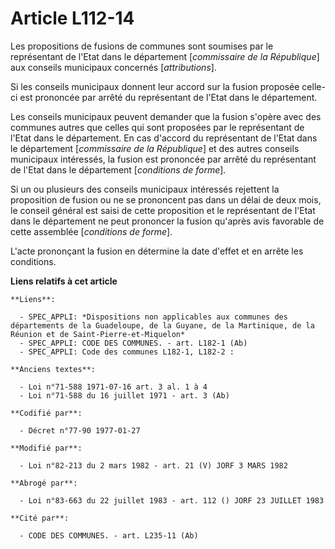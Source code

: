 # Article L112-14

Les propositions de fusions de communes sont soumises par le représentant de l'Etat dans le département [*commissaire de la
République*] aux conseils municipaux concernés [*attributions*].

Si les conseils municipaux donnent leur accord sur la fusion proposée celle-ci est prononcée par arrêté du représentant de
l'Etat dans le département.

Les conseils municipaux peuvent demander que la fusion s'opère avec des communes autres que celles qui sont proposées par le
représentant de l'Etat dans le département. En cas d'accord du représentant de l'Etat dans le département [*commissaire de la
République*] et des autres conseils municipaux intéressés, la fusion est prononcée par arrêté du représentant de l'Etat dans
le département [*conditions de forme*].

Si un ou plusieurs des conseils municipaux intéressés rejettent la proposition de fusion ou ne se prononcent pas dans un
délai de deux mois, le conseil général est saisi de cette proposition et le représentant de l'Etat dans le département ne
peut prononcer la fusion qu'après avis favorable de cette assemblée [*conditions de forme*].

L'acte prononçant la fusion en détermine la date d'effet et en arrête les conditions.

**Liens relatifs à cet article**

	**Liens**:

	  - SPEC_APPLI: *Dispositions non applicables aux communes des départements de la Guadeloupe, de la Guyane, de la Martinique, de la Réunion et de Saint-Pierre-et-Miquelon*
	  - SPEC_APPLI: CODE DES COMMUNES. - art. L182-1 (Ab)
	  - SPEC_APPLI: Code des communes L182-1, L182-2 :

	**Anciens textes**:

	  - Loi n°71-588 1971-07-16 art. 3 al. 1 à 4
	  - Loi n°71-588 du 16 juillet 1971 - art. 3 (Ab)

	**Codifié par**:

	  - Décret n°77-90 1977-01-27

	**Modifié par**:

	  - Loi n°82-213 du 2 mars 1982 - art. 21 (V) JORF 3 MARS 1982

	**Abrogé par**:

	  - Loi n°83-663 du 22 juillet 1983 - art. 112 () JORF 23 JUILLET 1983

	**Cité par**:

	  - CODE DES COMMUNES. - art. L235-11 (Ab)
